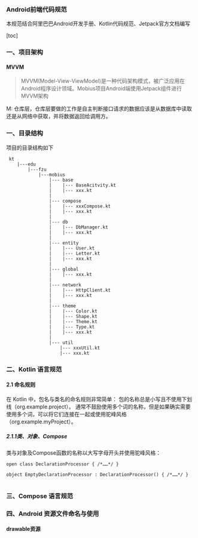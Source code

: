 ### Android前端代码规范

本规范结合阿里巴巴Android开发手册、Kotlin代码规范、Jetpack官方文档编写

[toc]

### 一、项目架构

#### MVVM
>MVVM(Model-View-ViewModel)是一种代码架构模式，被广泛应用在Android程序设计领域。Mobius项目Android端使用Jetpack组件进行MVVM架构

M: 仓库层，仓库层要做的工作是自主判断接口请求的数据应该是从数据库中读取还是从网络中获取，并将数据返回给调用方。

### 一、目录结构

项目的目录结构如下
```
 kt
    |---edu
        |---fzu
            |---mobius
                |--- base
                |    |--- BaseAcitvity.kt
                |    |--- xxx.kt
                |
                |--- compose
                |    |--- xxxCompose.kt
                |    |--- xxx.kt
                |
                |--- db
                |    |--- DbManager.kt
                |    |--- xxx.kt
                |
                |--- entity
                |    |--- User.kt
                |    |--- Letter.kt
                |    |--- xxx.kt
                |
                |--- global
                |    |--- xxx.kt   
                |
                |--- network
                |    |--- HttpClient.kt
                |    |--- xxx.kt
                |
                |--- theme
                |    |--- Color.kt
                |    |--- Shape.kt
                |    |--- Theme.kt
                |    |--- Type.kt
                |    |--- xxx.kt
                |   
                |--- util
                    |--- xxxUtil.kt
                    |--- xxx.kt

```

### 二、Kotlin 语言规范

#### 2.1 命名规则

在 Kotlin 中，包名与类名的命名规则非常简单：
包的名称总是小写且不使用下划线（org.example.project）。 通常不鼓励使用多个词的名称，但是如果确实需要使用多个词，可以将它们连接在一起或使用驼峰风格（org.example.myProject）。


##### 2.1.1类、对象、Compose

类与对象及Compose函数的名称以大写字母开头并使用驼峰风格：

```
open class DeclarationProcessor { /*……*/ }

object EmptyDeclarationProcessor : DeclarationProcessor() { /*……*/ }


```

### 三、Compose 语言规范

### 四、Android 资源文件命名与使用

#### drawable资源
